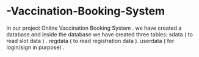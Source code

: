 # -Vaccination-Booking-System
In our project Online Vaccination Booking System .
   we have created a database and inside the database we have created three tables: 
sdata ( to read slot data ) .
regdata ( to read registration data ).
userdata ( for login/sign in purpose) .
